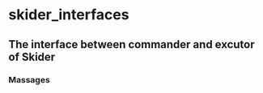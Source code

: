 <!--
 * @Description: 
 * @Version: 1.0
 * @Autor: Qylann
 * @Date: 2022-03-28 21:58:32
 * @LastEditors: Qylann
 * @LastEditTime: 2022-03-28 22:25:52
-->

# skider_interfaces
The interface between commander and excutor of Skider
---
### Massages




